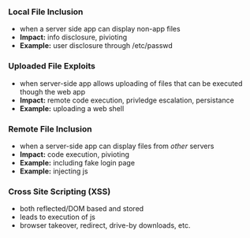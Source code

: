 ### Local File Inclusion
- when a server side app can display non-app files
- **Impact:** info disclosure, pivioting
- **Example:** user disclosure through /etc/passwd

### Uploaded File Exploits
- when server-side app allows uploading of files that can be executed though the web app
- **Impact:** remote code execution, privledge escalation, persistance
- **Example:** uploading a web shell

### Remote File Inclusion
- when a server-side app can display files from *other* servers
- **Impact:** code execution, pivioting
- **Example:** including fake login page
- **Example:** injecting js

### Cross Site Scripting (XSS)
- both reflected/DOM based and stored
- leads to execution of js
- browser takeover, redirect, drive-by downloads, etc.
